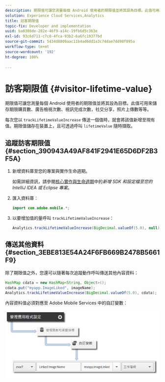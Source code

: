 ```yaml
---
description: 期限值可讓您測量每個 Android 使用者的期限值並將其設為目標。此值可用來儲存期限購買數、廣告檢視次數、視訊完成次數，社交分享，照片上傳數等等。
solution: Experience Cloud Services,Analytics
title: 訪客期限值
topic-fix: Developer and implementation
uuid: ba0308de-282e-46f9-a14c-19fb6d5c363e
exl-id: 93c6d711-c7c0-4fca-93b2-6a6fc19377bd
source-git-commit: 5434d8809aac11b4ad6dd1a3c74dae7dd98f095a
workflow-type: tm+mt
source-wordcount: '192'
ht-degree: 100%

---
```


# 訪客期限值 {#visitor-lifetime-value}

期限值可讓您測量每個 Android 使用者的期限值並將其設為目標。此值可用來儲存期限購買數、廣告檢視次數、視訊完成次數，社交分享，照片上傳數等等。

每次您以 `trackLifetimeValueIncrease` 傳送一個值時，就會將該值新增至現有值。期限值儲存在裝置上，且可透過呼叫 `lifetimeValue` 隨時擷取。

## 追蹤訪客期限值 {#section_390943A49AF841F2941E65D6DF2B3F5A}

1. 新增資料庫至您的專案與實作生命週期。

   如需詳細資訊，請參閱[核心實作與生命週期](/help/android/getting-started/dev-qs.md)中的&#x200B;*新增 SDK 和設定檔至您的 IntelliJ IDEA 或 Eclipse 專案*。
1. 匯入資料庫：

   ```java
   import com.adobe.mobile.*;
   ```

1. 以要增加值的量呼叫 `trackLifetimeValueIncrease`：

   ```java
   Analytics.trackLifetimeValueIncrease(BigDecimal.valueOf(5.0), null);
   ```

## 傳送其他資料 {#section_3EBE813E54A24F6FB669B2478B5661F9}

除了期限值之外，您還可以隨著每次追蹤動作呼叫傳送其他內容資料：

```java
HashMap cdata = new HashMap<String, Object>(); 
cdata.put("myapp.ImageLiked", imageName); 
Analytics.trackLifetimeValueIncrease(BigDecimal.valueOf(5.0), cdata);
```

內容資料值必須對應至 Adobe Mobile Services 中的自訂變數：

![](assets/map-variable-context-ltv.png)
